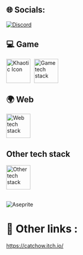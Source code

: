 ## 🌐 Socials:
[![Discord](https://img.shields.io/badge/Discord-%237289DA.svg?logo=discord&logoColor=white)](https://discord.gg/theshibadoggo)

## 💻 Game
<div style="display: flex; align-items: center;">
    <img src="https://raw.githubusercontent.com/CatChow0/khaotic-engine-Reborn/refs/heads/main/enginecustom/KhaoticIcon.ico" alt="Khaotic Icon" style="height: 64px; margin-right: 10px;">
    <img src="https://skillicons.dev/icons?i=unreal,unity,godot,rider,vscode,visualstudio,github,cpp,c,cs,py" alt="Game tech stack" style="height: 64px; max-height: 64px;">
</div>

## 🌍 Web
<div style="display: flex; align-items: center; flex-wrap: nowrap;">
  <img src="https://skillicons.dev/icons?i=vscode,html,css,sass,javascript,php,mysql,react,firebase,postman,stackoverflow" alt="Web tech stack" style="height: 64px;">
</div>

## Other tech stack
<div style="display: flex; align-items: center; flex-wrap: nowrap;">
  <img src="https://skillicons.dev/icons?i=windows,linux,ubuntu,debian,git,docker,notion,npm,gmail,markdown,bash,discordjs,bots,discord,gcp" alt="Other tech stack" style="height: 64px;">
</div>

<br>

![Aseprite](https://img.shields.io/badge/Aseprite-FFFFFF?style=for-the-badge&logo=Aseprite&logoColor=#7D929E)   <br>

# 🔗 Other links :
https://catchow.itch.io/

